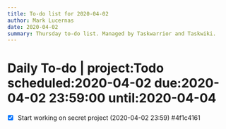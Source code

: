 ```yaml
---
title: To-do list for 2020-04-02
author: Mark Lucernas
date: 2020-04-02
summary: Thursday to-do list. Managed by Taskwarrior and Taskwiki.
---
```



# Daily To-do | project:Todo scheduled:2020-04-02 due:2020-04-02 23:59:00 until:2020-04-04
* [X] Start working on secret project (2020-04-02 23:59)  #4f1c4161

